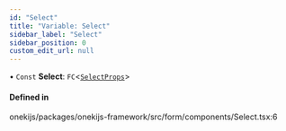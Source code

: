```yaml
---
id: "Select"
title: "Variable: Select"
sidebar_label: "Select"
sidebar_position: 0
custom_edit_url: null
---
```


• `Const` **Select**: `FC`<[`SelectProps`](../types/SelectProps.md)\>

#### Defined in

onekijs/packages/onekijs-framework/src/form/components/Select.tsx:6

